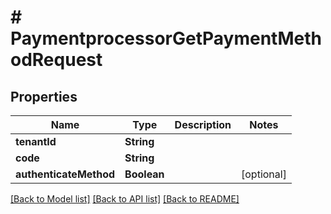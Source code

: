 # # PaymentprocessorGetPaymentMethodRequest


## Properties 


Name | Type | Description | Notes
------------ | ------------- | ------------- | -------------
**tenantId**| **String** |   |
**code**| **String** |   |
**authenticateMethod**| **Boolean** |   | [optional]


[[Back to Model list]](../../README.md#models) [[Back to API list]](../../README.md#endpoints) [[Back to README]](../../README.md)


